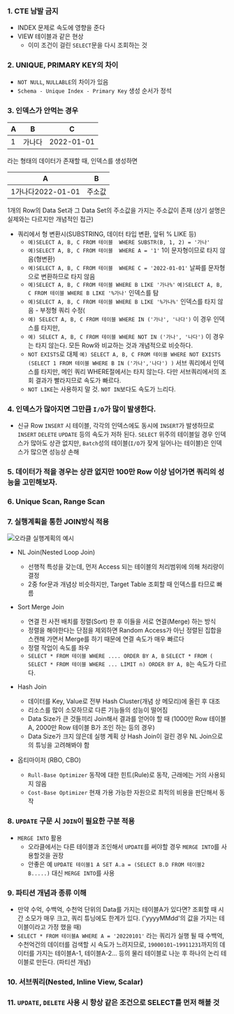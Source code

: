 ### 1. CTE 남발 금지
   - INDEX 문제로 속도에 영향을 준다
   - VIEW 테이블과 같은 현상
      - 이미 조건이 걸린 `SELECT`문을 다시 조회하는 것
      
### 2. UNIQUE, PRIMARY KEY의 차이
   - `NOT NULL`, `NULLABLE`의 차이가 있음
   - `Schema - Unique Index - Primary Key` 생성 순서가 정석	
### 3. 인덱스가 안먹는 경우

  A|B|C|
  |------|---|---|
  |1|가나다|2022-01-01|
  라는 형태의 데이터가 존재할 때, 인덱스를 생성하면
  
  A|B|
  |------|---|
  |1가나다2022-01-01|주소값|
  1개의 Row의 Data Set과 그 Data Set의 주소값을 가지는 주소값이 존재
  (상기 설명은 실제와는 다르지만 개념적인 접근)
  
  
   - 쿼리에서 형 변환시(SUBSTRING, 데이터 타입 변환, 앞뒤 % LIKE 등)
      - `예)SELECT A, B, C FROM 테이블 
      WHERE SUBSTR(B, 1, 2) = '가나'`
      - `예)SELECT A, B, C FROM 테이블 
      WHERE A = '1'`
      1이 문자형이므로 타지 않음(형변환)
      - `예)SELECT A, B, C FROM 테이블 
      WHERE C = '2022-01-01'`
      날짜를 문자형으로 변환하므로 타지 않음
      - `예)SELECT A, B, C FROM 테이블 WHERE B LIKE '가나%'`
      `예)SELECT A, B, C FROM 테이블 WHERE B LIKE '%가나'`
      인덱스를 탐
      - `예)SELECT A, B, C FROM 테이블 WHERE B LIKE '%가나%'`
      인덱스를 타지 않음
    - 부정형 쿼리 수정(
      - `예) SELECT A, B, C FROM 테이블 WHERE IN ('가나', '나다')`
      이 경우 인덱스를 타지만,
      - `예) SELECT A, B, C FROM 테이블 WHERE NOT IN ('가나', '나다')`
      이 경우는 타지 않는다.
      모든 Row와 비교하는 것과 개념적으로 비슷하다.
      - `NOT EXISTS`로 대체
      `예) SELECT A, B, C FROM 테이블 WHERE NOT EXISTS (SELECT 1 FROM 테이블 WHERE B IN ('가나','나다')
      )`
      서브 쿼리에서 인덱스를 타지만, 메인 쿼리 WHERE절에서는 타지 않는다. 다만 서브쿼리에서의 조회 결과가 빨라지므로 속도가 빠르다.
      - `NOT LIKE`는 사용하지 말 것. `NOT IN`보다도 속도가 느리다.
### 4. 인덱스가 많아지면 그만큼 `I/O`가 많이 발생한다.
      
   - 신규 Row `INSERT` 시 테이블, 각각의 인덱스에도 동시에 `INSERT`가 발생하므로 `INSERT` `DELETE` `UPDATE` 등의 속도가 저하 된다.
      `SELECT` 위주의 테이블일 경우 인덱스가 많아도 상관 없지만, `Batch`성의 테이블(`I/O`가 잦게 일어나는 테이블)은 인덱스가 많으면  성능상 손해
     
### 5. 데이터가 적을 경우는 상관 없지만 100만 Row 이상 넘어가면 쿼리의 성능을 고민해보자.
### 6. Unique Scan, Range Scan
### 7. 실행계획을 통한 JOIN방식 적용
![오라클 실행계획의 예시](https://velog.velcdn.com/images/kimbad1992/post/503f8e0c-82fa-45dd-b3f8-50da36ebe8fa/image.png)

   - NL Join(Nested Loop Join)
      - 선행적 특성을 갖는데, 먼저 Access 되는 테이블의 처리범위에 의해 처리량이 결정
      - 2중 for문과 개념상 비슷하지만, Target Table 조회할 때 인덱스를 타므로 빠름
   - Sort Merge Join
      - 연결 전 사전 배치를 정렬(Sort) 한 후 이들을 서로 연결(Merge) 하는 방식
      - 정렬을 해야한다는 단점을 제외하면 Random Access가 아닌 정렬된 집합을 스캔해 가면서 Merge를 하기 때문에 연결 속도가 매우 빠르다
      - 정렬 작업이 속도를 좌우
      - `SELECT * FROM 테이블 WHERE .... ORDER BY A, B`
      `SELECT * FROM ( SELECT * FROM 테이블 WHERE ... LIMIT n) ORDER BY A, B`는 속도가 다르다.
  
   - Hash Join
      - 데이터를 Key, Value로 전부 Hash Cluster(개념 상 메모리)에 올린 후 대조
      - 리소스를 많이 소모하므로 다른 기능들의 성능이 떨어짐
      - Data Size가 큰 것들끼리 Join해서 결과를 얻어야 할 때
      (1000만 Row 테이블 A, 2000만 Row 테이블 B가 조인 하는 등의 경우)
      - Data Size가 크지 않은데 실행 계획 상 Hash Join이 걸린 경우 NL Join으로의 튜닝을 고려해봐야 함
   - 옵티마이저 (RBO, CBO)
      - `Rull-Base Optimizer`
      동작에 대한 힌트(Rule)로 동작, 근래에는 거의 사용되지 않음
      - `Cost-Base Optimizer`
      현재 가용 가능한 자원으로 최적의 비용을 판단해서 동작
### 8. `UPDATE` 구문 시 `JOIN`이 필요한 구분 적용
   - `MERGE INTO` 활용
      - 오라클에서는 다른 테이블과 조인해서 `UPDATE`를 써야할 경우 `MERGE INTO`를 사용할것을 권장
      - 안좋은 예
      `UPDATE 테이블1 A SET A.a = (SELECT B.D FROM 테이블2 B.....)`
      대신 `MERGE INTO`를 사용
### 9. 파티션 개념과 종류 이해
   - 만약 수억, 수백억, 수천억 단위의 Data를 가지는 테이블A가 있다면? 조회할 때 시간 소모가 매우 크고, 쿼리 튜닝에도 한계가 있다.
   ('yyyyMMdd'의 값을 가지는 테이블이라고 가정 했을 때)
   - `SELECT * FROM 테이블A WHERE A = '20220101'`
      라는 쿼리가 실행 될 때 수백억, 수천억건의 데이터를 검색할 시 속도가 느려지므로, `19000101~19911231`까지의 데이터를 가지는 테이블A-1, 테이블A-2... 등의 물리 테이블로 나눈 후 하나의 논리 테이블로 만든다. 
(파티션 개념)

### 10. 서브쿼리(Nested, Inline View, Scalar)
### 11. `UPDATE`, `DELETE` 사용 시 항상 같은 조건으로 SELECT를 먼저 해볼 것